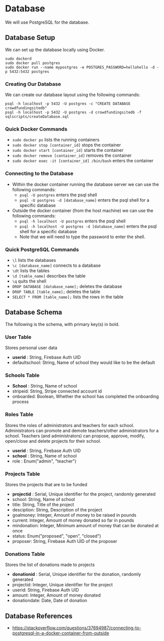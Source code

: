 # Database
We will use PostgreSQL for the database. 

## Database Setup
We can set up the database locally using Docker.
```
sudo dockerd
sudo docker pull postgres
sudo docker run --name mypostgres -e POSTGRES_PASSWORD=hellohello -d -p 5432:5432 postgres
```

### Creating Our Database
We can create our database layout using the following commands:
```
psql -h localhost -p 5432 -U postgres -c "CREATE DATABASE crowdfundingsitedb"
psql -h localhost -p 5432 -U postgres -d crowdfundingsitedb -f sqlscripts/createDatabase.sql
```

### Quick Docker Commands
- `sudo docker ps` lists the running containers
- `sudo docker stop [container_id]` stops the container
- `sudo docker start [container_id]` starts the container
- `sudo docker remove [container_id]` removes the container
- `sudo docker exec -it [container_id] /bin/bash` enters the container

### Connecting to the Database
- Within the docker container running the database server we can use the following commands:
    - `psql -U postgres` enters the psql shell
    - `psql -U postgres -d [database_name]` enters the psql shell for a specific database
- Outside the docker container (from the host machine) we can use the following commands:
    - `psql -h localhost -U postgres` enters the psql shell
    - `psql -h localhost -U postgres -d [database_name]` enters the psql shell for a specific database
    - Note that we will need to type the password to enter the shell.

### Quick PostgreSQL Commands
- `\l` lists the databases
- `\c [database_name]` connects to a database
- `\dt` lists the tables
- `\d [table_name]` describes the table
- `\q` quits the shell
- `DROP DATABASE [database_name];` deletes the database
- `DROP TABLE [table_name];` deletes the table
- `SELECT * FROM [table_name];` lists the rows in the table


## Database Schema
The following is the schema, with primary key(s) in bold.
### User Table
Stores personal user data
- **userid** : String, Firebase Auth UID
- defaultschool: String, Name of school they would like to be the default

### Schools Table
- **School** : String, Name of school
- stripeid: String, Stripe connected account id
- onboarded: Boolean, Whether the school has completed the onboarding process

### Roles Table
Stores the roles of administrators and teachers for each school. Administrators can promote and demote teachers/other administrators for a school. Teachers (and administrators) can propose, approve, modify, open/close and delete projects for their school.

- **userid** : String, Firebase Auth UID
- **school** : String, Name of school
- role : Enum("admin", "teacher")

### Projects Table
Stores the projects that are to be funded
- **projectid** : Serial, Unique identifier for the project, randomly generated
- school: String, Name of school
- title: String, Title of the project
- desciption: String, Description of the project
- goalmoney: Integer, Amount of money to be raised in pounds
- current: Integer, Amount of money donated so far in pounds
- mindonation: Integer, Minimum amount of money that can be donated at once
- status: Enum("proposed", "open", "closed")
- proposer: String, Firebase Auth UID of the proposer

### Donations Table
Stores the list of donations made to projects
- **donationid** : Serial, Unique identifier for the donation, randomly generated
- projectid: Integer, Unique identifier for the project
- userid: String, Firebase Auth UID
- amount: Integer, Amount of money donated
- donationdate: Date, Date of donation


## Database References
- https://stackoverflow.com/questions/37694987/connecting-to-postgresql-in-a-docker-container-from-outside
